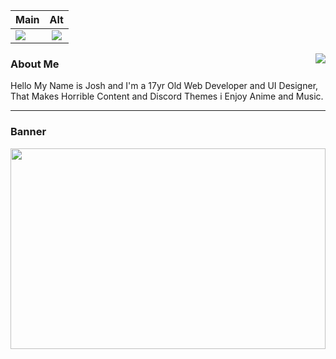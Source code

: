 | Main         | Alt            |
| ------------- |:-------------:|
|<img src="https://lanyard.cnrad.dev/api/938557606820204625?idleMessage=Probably%20doing%20something%20else..." href="https://discord.com/users/938557606820204625" />|<img src="https://lanyard.cnrad.dev/api/750781478991954031?hideDiscrim=true&idleMessage=Using%20My%20Main%20Account..." />|

<img align="right" src="https://github-readme-stats.vercel.app/api/top-langs/?username=itsjustjoshdev&layout=compact&theme=dark" />


### About Me

Hello My Name is Josh and I'm a 17yr Old Web Developer and UI Designer,
That Makes Horrible Content and Discord Themes i Enjoy Anime and Music.


---


### Banner

<img align="center" width="100%" height="321" src="https://itsjustjoshdev.github.io/src/assets/user/banner.gif"/>

<!-- This Readme Uses a Mix of Markdown and Html -->
